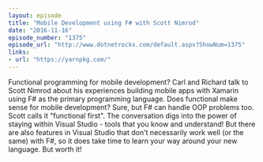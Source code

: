 ```yaml
---
layout: episode
title: "Mobile Development using F# with Scott Nimrod"
date: "2016-11-16"
episode_number: "1375"
episode_url: "http://www.dotnetrocks.com/default.aspx?ShowNum=1375"
links:
- url: "https://yarnpkg.com/"
---
```


Functional programming for mobile development? Carl and Richard talk to Scott Nimrod about his experiences building mobile apps with Xamarin using F# as the primary programming language. Does functional make sense for mobile development? Sure, but F# can handle OOP problems too. Scott calls it "functional first". The conversation digs into the power of staying within Visual Studio - tools that you know and understand! But there are also features in Visual Studio that don't necessarily work well (or the same) with F#, so it does take time to learn your way around your new language. But worth it!

